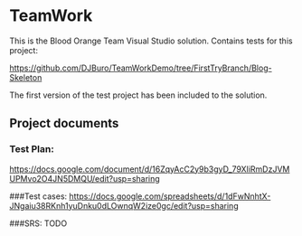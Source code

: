 # TeamWork
This is the Blood Orange Team  Visual Studio solution.
Contains tests for this project:

https://github.com/DJBuro/TeamWorkDemo/tree/FirstTryBranch/Blog-Skeleton

The first version of the test project has been included to the solution.

## Project documents
### Test Plan:
https://docs.google.com/document/d/16ZqyAcC2y9b3gyD_79XIiRmDzJVMUPMvo2O4JN5DMQU/edit?usp=sharing

###Test cases:
https://docs.google.com/spreadsheets/d/1dFwNnhtX-JNgaiu38RKnh1yuDnku0dLOwnqW2ize0gc/edit?usp=sharing

###SRS:
TODO



